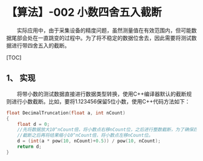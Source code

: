 # 【算法】-002 小数四舍五入截断

&emsp;&emsp;实际应用中，由于采集设备的精度问题，虽然测量值在有效范围内，但可能数据尾部会处在一直跳变的过程中。为了将不稳定的数据位舍去，因此需要将测试数据进行带四舍五入的截断。

[TOC]

## 1、 实现

&emsp;&emsp;将带小数的测试数据直接进行数据类型转换，使用C++编译器默认的截断规则进行小数截断。比如，要将1.123456保留5位小数，使用C++代码方法如下：

```C++
float DecimalTruncation(float a, int nCount)
{
	float d = 0;
	//先将数据放大10^nCount倍，将小数点右移nCount位，之后进行整数截断，为了确保四舍五入的进行，将放大后的数据+0.5，
	//截断之后再将结果缩小10^nCount倍，将小数点左移nCount位。
	d = (int(a * pow(10, nCount)+0.5)) / pow(10, nCount);
	return d;
}
```